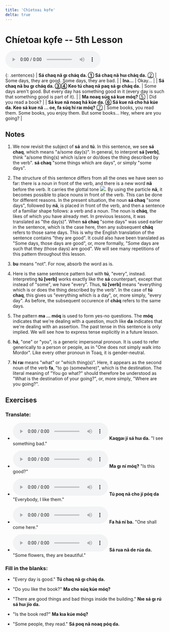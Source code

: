 ```yaml
---
title: 'Chíetoaı kọfe'
delta: true
---
```

# **Chíetoaı kọfe** -- 5th Lesson

<audio id="mainaudio" controls src="lesson.mp3"></audio>

{: .sentences}
| **Sá chaq nä gı cháq da. [①](#fn-1) Sá chaq nä huı cháq da.** [②](#fn-2) | Some days, they are good. Some days, they are bad.                                                                             |
| **Ina...**                                                  | Okay...                                                                                              |
| **Sá chaq nä bu gı cháq da. [③](#fn-3)[④](#fn-4) Keo tú chaq nä paq sá gı cháq da.**          | Some days aren't good. But every day has something good in it (every day is such that something good is part of it).                                                                              |
| **Ma noaq súq sá kue móq?** [⑤](#fn-5)           | Did you read a book?                                                                                 |
| **Sá kue nä noaq há kúe da. [⑥](#fn-6) Sá kue nä cho há kúe da. Keo sá kue nä ... oe, fa súq hí raı móq?** [⑦](#fn-7)           | Some books, you read them. Some books, you enjoy them. But some books... Hey, where are you going?                                                                           |

## Notes

1. <a name="fn-1" /> We now revisit the subject of **sá** and **tú**. In this sentence, we see **sá chaq**, which means "a/some day(s)". In general, to interpret **sá [verb]**, think "a/some thing(s) which is/are or do/does the thing described by the verb". **sá chaq** "some things which are days", or simply "some days".

2. <a name="fn-2" /> The structure of this sentence differs from all the ones we have seen so far: there is a noun in front of the verb, and there is a new word **nä** before the verb. It carries the glottal tone ![](../tones/d3.png). By using the particle **nä**, it becomes possible to place nouns in front of the verb. This can be done for different reasons. In the present situation, the noun **sá chaq** "some days", followed by **nä**, is placed in front of the verb, and then a sentence of a familiar shape follows: a verb and a noun. The noun is **cháq**, the likes of which you have already met. In previous lessons, it was translated as "the day(s)". When **sá chaq** "some days" was used earlier in the sentence, which is the case here, then any subsequent **cháq** refers to those same days. This is why the English translation of the sentence contains "they are good". It could also have been translated as "Some days, those days are good", or, more formally, "Some days are such that they (those days) are good". We will see many repetitions of this pattern throughout this lesson.

3. <a name="fn-3" /> **bu** means "not". For now, absorb the word as is.

4. <a name="fn-4" /> Here is the same sentence pattern but with **tú**, "every", instead. Interpreting **tú [verb]** works exactly like the **sá** counterpart, except that instead of "some", we have "every". Thus, **tú [verb]** means "everything which is or does the thing described by the verb". In the case of **tú chaq**, this gives us "everything which is a day", or, more simply, "every day". As before, the subsequent occurence of **cháq** refers to the same days.

5. <a name="fn-5" /> The pattern **ma ... móq** is used to form yes-no questions. The **móq** indicates that we're dealing with a question, much like **da** indicates that we're dealing with an assertion. The past tense in this sentence is only implied. We will see how to express tense explicitly in a future lesson.

6. <a name="fn-6" /> **há**, "one" or "you", is a generic impersonal pronoun. It is used to refer generically to a person or people, as in "One does not simply walk into Mordor". Like every other pronoun in Toaq, it is gender-neutral.

7. <a name="fn-7" /> **hí raı** means "what" or "which thing(s)". Here, it appears as the second noun of the verb **fa**, "to go (somewhere)", which is the destination. The literal meaning of "You go what?" should therefore be understood as "What is the destination of your going?", or, more simply, "Where are you going?".

## Exercises

### Translate:

- <audio controls src="ex1.mp3"></audio>
  **Kaqgaı jí sá huı da.**
  <span class="spoiler" tabindex=0>"I see something bad."</span>

- <audio controls src="ex2.mp3"></audio>
  **Ma gı ní móq?**
  <span class="spoiler" tabindex=0>"Is this good?"</span>

- <audio controls src="ex3.mp3"></audio>
  **Tú poq nä cho jí póq da**
  <span class="spoiler" tabindex=0>"Everybody, I like them."</span>

- <audio controls src="ex4.mp3"></audio>
  **Fa há ní ba.**
  <span class="spoiler" tabindex=0>"One shall come here."</span>

- <audio controls src="ex5.mp3"></audio>
  **Sá rua nä de rúa da.**
  <span class="spoiler" tabindex=0>"Some flowers, they are beautiful."</span>

### Fill in the blanks:

- "Every day is good."
  **Tú chaq <span class="spoiler" tabindex=0>nä</span> gı <span class="spoiler" tabindex=0>cháq</span> da.**

- "Do you like the book?"
  **<span class="spoiler" tabindex=0>Ma</span> cho súq <span class="spoiler" tabindex=0>kúe</span> móq?**

- "There are good things and bad things inside the building."
  **<span class="spoiler" tabindex=0>Nıe</span> sá <span class="spoiler" tabindex=0>gı</span> rú sá <span class="spoiler" tabindex=0>huı</span> jío da.**

- "Is the book red?"
  **Ma <span class="spoiler" tabindex=0>kıa</span> kúe <span class="spoiler" tabindex=0>móq</span>?**

- "Some people, they read."
  **<span class="spoiler" tabindex=0>Sá</span> poq nä <span class="spoiler" tabindex=0>noaq</span> póq da.**
